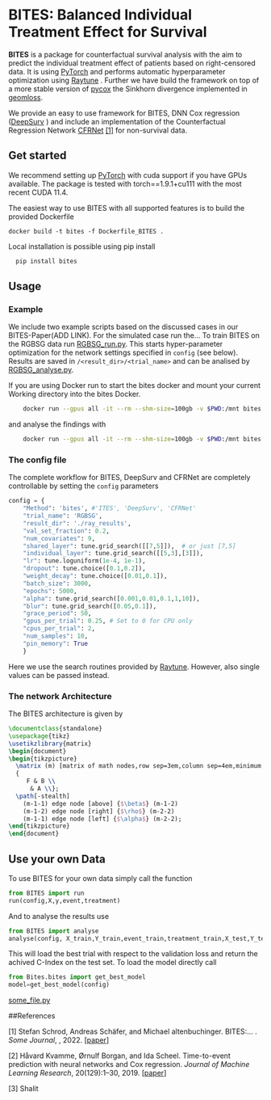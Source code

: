 
# BITES: Balanced Individual Treatment Effect for Survival

**BITES** is a package for counterfactual survival analysis with the aim to predict the individual treatment effect of patients based on right-censored data.
It is using [PyTorch](https://pytorch.org) and performs automatic hyperparameter optimization using [Raytune](https://docs.ray.io/en/latest/tune/index.html) .
Further we have build the framework on top of a more stable version of [pycox](https://github.com/havakv/pycox)
the Sinkhorn divergence implemented in [geomloss](https://www.kernel-operations.io/geomloss/).

We provide an easy to use framework for BITES, DNN Cox regression ([DeepSurv](https://bmcmedresmethodol.biomedcentral.com/articles/10.1186/s12874-018-0482-1) )
and include an implementation of the Counterfactual Regression Network [CFRNet](https://arxiv.org/pdf/1606.03976.pdf) [[1]](#3) for non-survival data.

## Get started
We recommend setting up [PyTorch](https://pytorch.org) with cuda support if you have GPUs available.
The package is tested with torch==1.9.1+cu111 with the most recent CUDA 11.4. 

The easiest way to use BITES with all supported features is to build the provided Dockerfile
```shell
docker build -t bites -f Dockerfile_BITES .
```

Local installation is possible using pip install
```sh
  pip install bites
```



## Usage
### Example
We include two example scripts based on the discussed cases in our BITES-Paper(ADD LINK).
For the simulated case run the...
To train BITES on the RGBSG data run [RGBSG_run.py](/BITES/examples/RGBSG_run.py). This starts hyper-parameter optimization for the network settings specified in `config` (see below).
Results are saved in `/<result_dir>/<trial_name>` and can be analised by [RGBSG_analyse.py](/BITES/examples/RGBSG_analyse.py).

If you are using Docker run to start the bites docker and mount your current Working directory into the bites Docker.
````sh
    docker run --gpus all -it --rm --shm-size=100gb -v $PWD:/mnt bites python3 /mnt/RGBSG_run.py
````
and analyse the findings with
````sh
    docker run --gpus all -it --rm --shm-size=100gb -v $PWD:/mnt bites python3 /mnt/RGBSG_analyse.py
````

### The config file
The complete workflow for BITES, DeepSurv and CFRNet are completely controllable by setting the ``config`` parameters
````python
config = {
    "Method": 'bites', #'ITES', 'DeepSurv', 'CFRNet'
    "trial_name": 'RGBSG',
    "result_dir": './ray_results',
    "val_set_fraction": 0.2,
    "num_covariates": 9,
    "shared_layer": tune.grid_search([[7,5]]),  # or just [7,5]
    "individual_layer": tune.grid_search([[5,3],[3]]),
    "lr": tune.loguniform(1e-4, 1e-1),
    "dropout": tune.choice([0.1,0.2]),
    "weight_decay": tune.choice([0.01,0.1]),
    "batch_size": 3000,
    "epochs": 5000,
    "alpha": tune.grid_search([0.001,0.01,0.1,1,10]),
    "blur": tune.grid_search([0.05,0.1]),
    "grace_period": 50,
    "gpus_per_trial": 0.25, # Set to 0 for CPU only
    "cpus_per_trial": 2,
    "num_samples": 10,
    "pin_memory": True
    }
````
Here we use the search routines provided by [Raytune](https://docs.ray.io/en/latest/tune/index.html). However, also single values can be passed instead.

### The network Architecture
The BITES architecture is given by
````latex {cmd=true hide=true}
\documentclass{standalone}
\usepackage{tikz}
\usetikzlibrary{matrix}
\begin{document}
\begin{tikzpicture}
  \matrix (m) [matrix of math nodes,row sep=3em,column sep=4em,minimum width=2em]
  {
     F & B \\
      & A \\};
  \path[-stealth]
    (m-1-1) edge node [above] {$\beta$} (m-1-2)
    (m-1-2) edge node [right] {$\rho$} (m-2-2)
    (m-1-1) edge node [left] {$\alpha$} (m-2-2);
\end{tikzpicture}
\end{document}
````







## Use your own Data
To use BITES for your own data simply call the function
````python
from BITES import run
run(config,X,y,event,treatment)
````
And to analyse the results use
````python
from BITES import analyse
analyse(config, X_train,Y_train,event_train,treatment_train,X_test,Y_test,event_test,treatment_test)
````
This will load the best trial with respect to the validation loss and return the achived C-Index on the test set.
To load the model directly call
````python
from Bites.bites import get_best_model
model=get_best_model(config)
````
[some_file.py](link) 


##References

[1] Stefan Schrod, Andreas Schäfer, and Michael altenbuchinger. BITES:... . *Some Journal*, , 2022. [[paper](link)]

[2] Håvard Kvamme, Ørnulf Borgan, and Ida Scheel. Time-to-event prediction with neural networks and Cox regression. *Journal of Machine Learning Research*, 20(129):1–30, 2019. [[paper](http://jmlr.org/papers/v20/18-424.html)]

[3] Shalit
